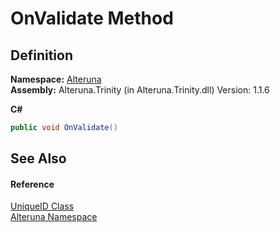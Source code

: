 # OnValidate Method




## Definition
**Namespace:** <a href="N_Alteruna">Alteruna</a>  
**Assembly:** Alteruna.Trinity (in Alteruna.Trinity.dll) Version: 1.1.6

**C#**
``` C#
public void OnValidate()
```



## See Also


#### Reference
<a href="T_Alteruna_UniqueID">UniqueID Class</a>  
<a href="N_Alteruna">Alteruna Namespace</a>  
